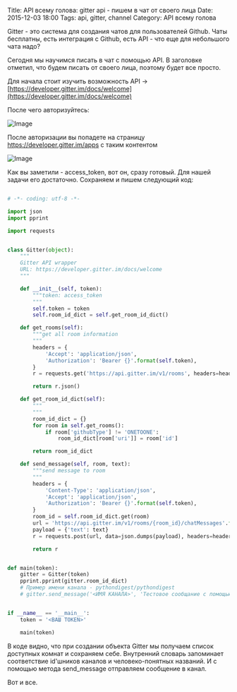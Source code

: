 Title: API всему голова: gitter api - пишем в чат от своего лица
Date: 2015-12-03 18:00
Tags: api, gitter, channel
Category: API всему голова

Gitter - это система для создания чатов для пользователей Github. 
Чаты бесплатны, есть интеграция с Github, есть API - что еще для небольшого чата надо?

Сегодня мы научимся писать в чат с помощью API. В заголовке отметил, что будем писать от своего лица, поэтому будет все просто.

Для начала стоит изучить возможность API -> [https://developer.gitter.im/docs/welcome](https://developer.gitter.im/docs/welcome)

После чего авторизуйтесь:

![Image](http://pynsk.ru/images/posts/gitter_1.png)

После авторизации вы попадете на страницу https://developer.gitter.im/apps с таким контентом

![Image](http://pynsk.ru/images/posts/gitter_2.png)


Как вы заметили - access_token, вот он, сразу готовый. Для нашей задачи его достаточно.
Сохраняем и пишем следующий код:

```python

# -*- coding: utf-8 -*-

import json
import pprint

import requests


class Gitter(object):
    """
    Gitter API wrapper
    URL: https://developer.gitter.im/docs/welcome
    """

    def __init__(self, token):
        """token: access_token
        """
        self.token = token
        self.room_id_dict = self.get_room_id_dict()

    def get_rooms(self):
        """get all room information
        """
        headers = {
            'Accept': 'application/json',
            'Authorization': 'Bearer {}'.format(self.token),
        }
        r = requests.get('https://api.gitter.im/v1/rooms', headers=headers)

        return r.json()

    def get_room_id_dict(self):
        """
        """
        room_id_dict = {}
        for room in self.get_rooms():
            if room['githubType'] != 'ONETOONE':
                room_id_dict[room['uri']] = room['id']

        return room_id_dict

    def send_message(self, room, text):
        """send message to room
        """
        headers = {
            'Content-Type': 'application/json',
            'Accept': 'application/json',
            'Authorization': 'Bearer {}'.format(self.token),
        }
        room_id = self.room_id_dict.get(room)
        url = 'https://api.gitter.im/v1/rooms/{room_id}/chatMessages'.format(room_id=room_id)
        payload = {'text': text}
        r = requests.post(url, data=json.dumps(payload), headers=headers)

        return r


def main(token):
    gitter = Gitter(token)
    pprint.pprint(gitter.room_id_dict)
    # Пример имени канала - pythondigest/pythondigest
    # gitter.send_message('<ИМЯ КАНАЛА>', 'Тестовое сообщание с помощью API')


if __name__ == '__main__':
    token = '<ВАШ TOKEN>'

    main(token)

```

В коде видно, что при создании объекта Gitter мы получаем список доступных комнат и сохраняем себе. Внутренний словарь запоминает соответствие id'шников каналов и человеко-понятных названий. 
И с помощью метода send_message отправляем сообщение в канал.

Вот и все.
